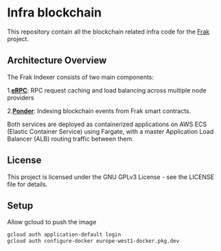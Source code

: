 # Infra blockchain

This repository contain all the blockchain related infra code for the [Frak](https://frak.id) project.

## Architecture Overview

The Frak Indexer consists of two main components:

1.**[eRPC](https://github.com/erpc/erpc)**: RPC request caching and load balancing across multiple node providers

2.**[Ponder](https://github.com/ponder-sh/ponder)**: Indexing blockchain events from Frak smart contracts.

Both services are deployed as containerized applications on AWS ECS (Elastic Container Service) using Fargate, with a master Application Load Balancer (ALB) routing traffic between them.

## License

This project is licensed under the GNU GPLv3 License - see the LICENSE file for details.

## Setup

Allow gcloud to push the image
```sh
gcloud auth application-default login
gcloud auth configure-docker europe-west1-docker.pkg.dev
```
